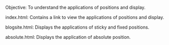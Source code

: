 Objective: To understand the applications of positions and display.

index.html: Contains a link to view the applications of positions and display.

blogsite.html: Displays the applications of sticky and fixed positions.

absolute.html: Displays the application of absolute position.






